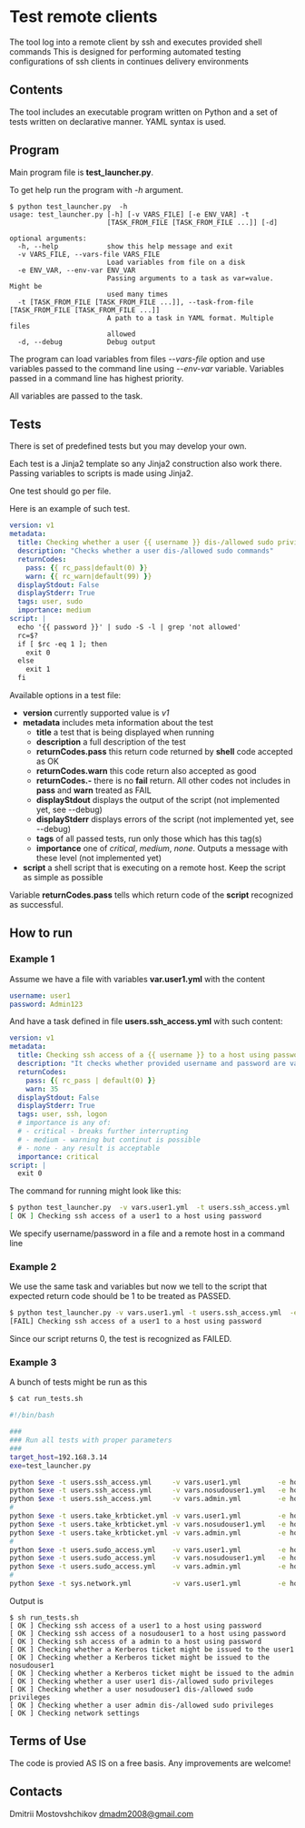 # Test remote clients
The tool log into a remote client by ssh and executes provided shell commands
This is designed for performing automated testing configurations of ssh clients in continues delivery environments

## Contents
The tool includes an executable program written on Python and a set of tests written on declarative manner. YAML syntax is used.

## Program

Main program file is **test_launcher.py**.

To get help run the program with *-h* argument.

```shell
$ python test_launcher.py  -h
usage: test_launcher.py [-h] [-v VARS_FILE] [-e ENV_VAR] -t
                        [TASK_FROM_FILE [TASK_FROM_FILE ...]] [-d]

optional arguments:
  -h, --help            show this help message and exit
  -v VARS_FILE, --vars-file VARS_FILE
                        Load variables from file on a disk
  -e ENV_VAR, --env-var ENV_VAR
                        Passing arguments to a task as var=value. Might be
                        used many times
  -t [TASK_FROM_FILE [TASK_FROM_FILE ...]], --task-from-file [TASK_FROM_FILE [TASK_FROM_FILE ...]]
                        A path to a task in YAML format. Multiple files
                        allowed
  -d, --debug           Debug output
```

The program can load variables from files *--vars-file* option and use variables passed to the command line using *--env-var* variable. Variables passed in a command line has highest priority.

All variables are passed to the task.


## Tests
There is set of predefined tests but you may develop your own.

Each test is a Jinja2 template so any Jinja2 construction also work there. Passing variables to scripts is made using Jinja2.

One test should go per file.

Here is an example of such test.
```yaml
version: v1
metadata:
  title: Checking whether a user {{ username }} dis-/allowed sudo privileges
  description: "Checks whether a user dis-/allowed sudo commands"
  returnCodes:
    pass: {{ rc_pass|default(0) }}
    warn: {{ rc_warn|default(99) }}
  displayStdout: False
  displayStderr: True
  tags: user, sudo
  importance: medium
script: |
  echo '{{ password }}' | sudo -S -l | grep 'not allowed'
  rc=$?
  if [ $rc -eq 1 ]; then
    exit 0
  else
    exit 1
  fi
```
Available options in a test file:
- **version** currently supported value is *v1*
- **metadata** includes meta information about the test
  * **title** a test that is being displayed when running
  * **description** a full description of the test
  * **returnCodes.pass** this return code returned by **shell** code accepted as OK 
  * **returnCodes.warn** this code return also accepted as good
  * **returnCodes.-** there is no **fail** return. All other codes not includes in **pass** and **warn** treated as FAIL
  * **displayStdout** displays the output of the script (not implemented yet, see --debug)
  * **displayStderr** displays errors of the script (not implemented yet, see --debug)
  * **tags** of all passed tests, run only those which has this tag(s)
  * **importance** one of *critical*, *medium*, *none*. Outputs a message with these level (not implemented yet)
- **script** a shell script that is executing on a remote host. Keep the script as simple as possible

Variable **returnCodes.pass** tells which return code of the **script** recognized as successful.


## How to run

### Example 1

Assume we have a file with variables **var.user1.yml** with the content 
```yaml
username: user1
password: Admin123
```
And have a task defined in file **users.ssh_access.yml** with such content:
```yaml
version: v1
metadata:
  title: Checking ssh access of a {{ username }} to a host using password
  description: "It checks whether provided username and password are valid for logging in"
  returnCodes:
    pass: {{ rc_pass | default(0) }}
    warn: 35
  displayStdout: False
  displayStderr: True
  tags: user, ssh, logon
  # importance is any of:
  # - critical - breaks further interrupting
  # - medium - warning but continut is possible
  # - none - any result is acceptable
  importance: critical
script: |
  exit 0
```

The command for running might look like this:
```bash
$ python test_launcher.py  -v vars.user1.yml  -t users.ssh_access.yml  -e host=192.168.3.12
[ OK ] Checking ssh access of a user1 to a host using password
```
We specify username/password in a file and a remote host in a command line


### Example 2
We use the same task and variables but now we tell to the script that expected return code should be 1 to be treated as PASSED.
```bash
$ python test_launcher.py -v vars.user1.yml -t users.ssh_access.yml  -e host=192.168.3.12 -e rc_pass=1
[FAIL] Checking ssh access of a user1 to a host using password
```
Since our script returns 0, the test is recognized as FAILED.

### Example 3
A bunch of tests might be run as this

```bash
$ cat run_tests.sh

#!/bin/bash

###
### Run all tests with proper parameters
###
target_host=192.168.3.14
exe=test_launcher.py

python $exe -t users.ssh_access.yml     -v vars.user1.yml         -e host=$target_host
python $exe -t users.ssh_access.yml     -v vars.nosudouser1.yml   -e host=$target_host
python $exe -t users.ssh_access.yml     -v vars.admin.yml         -e host=$target_host
#
python $exe -t users.take_krbticket.yml -v vars.user1.yml         -e host=$target_host
python $exe -t users.take_krbticket.yml -v vars.nosudouser1.yml   -e host=$target_host
python $exe -t users.take_krbticket.yml -v vars.admin.yml         -e host=$target_host
#
python $exe -t users.sudo_access.yml    -v vars.user1.yml         -e host=$target_host
python $exe -t users.sudo_access.yml    -v vars.nosudouser1.yml   -e host=$target_host
python $exe -t users.sudo_access.yml    -v vars.admin.yml         -e host=$target_host
#
python $exe -t sys.network.yml          -v vars.user1.yml         -e host=$target_host
```
Output is 
```shell
$ sh run_tests.sh
[ OK ] Checking ssh access of a user1 to a host using password
[ OK ] Checking ssh access of a nosudouser1 to a host using password
[ OK ] Checking ssh access of a admin to a host using password
[ OK ] Checking whether a Kerberos ticket might be issued to the user1
[ OK ] Checking whether a Kerberos ticket might be issued to the nosudouser1
[ OK ] Checking whether a Kerberos ticket might be issued to the admin
[ OK ] Checking whether a user user1 dis-/allowed sudo privileges
[ OK ] Checking whether a user nosudouser1 dis-/allowed sudo privileges
[ OK ] Checking whether a user admin dis-/allowed sudo privileges
[ OK ] Checking network settings
```

## Terms of Use
The code is provied AS IS on a free basis. Any improvements are welcome!

## Contacts
Dmitrii Mostovshchikov <dmadm2008@gmail.com>


